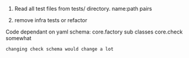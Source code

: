 1. Read all test files from tests/ directory. name:path pairs

2. remove infra tests or refactor

Code dependant on yaml schema:
    core.factory sub classes
    core.check somewhat

    changing check schema would change a lot